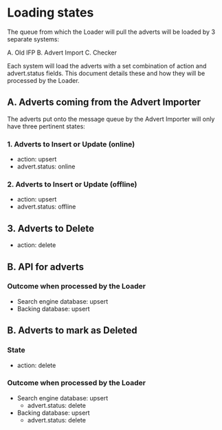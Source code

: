 # Loading states

The queue from which the Loader will pull the adverts will be loaded by 3 separate systems:

A. Old IFP
B. Advert Import
C. Checker

Each system will load the adverts with a set combination of action and advert.status fields. This document details these and how they will be processed by the Loader.

## A. Adverts coming from the Advert Importer

The adverts put onto the message queue by the Advert Importer will only have three pertinent states:

### 1. Adverts to Insert or Update (online)

- action: upsert
- advert.status: online

### 2. Adverts to Insert or Update (offline)

- action: upsert
- advert.status: offline

## 3. Adverts to Delete

- action: delete

## B. API for adverts

### Outcome when processed by the Loader

- Search engine database: upsert
- Backing database: upsert

## B. Adverts to mark as Deleted

### State

- action: delete

### Outcome when processed by the Loader

- Search engine database: upsert
    - advert.status: delete
- Backing database: upsert
    - advert.status: delete
